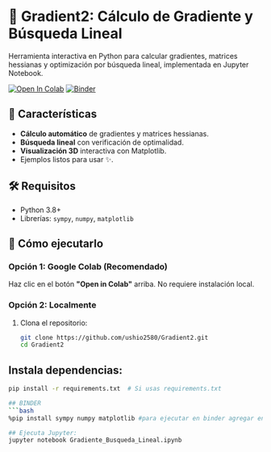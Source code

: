 # 🚀 Gradient2: Cálculo de Gradiente y Búsqueda Lineal

Herramienta interactiva en Python para calcular gradientes, matrices hessianas y optimización por búsqueda lineal, implementada en Jupyter Notebook.

[![Open In Colab](https://colab.research.google.com/assets/colab-badge.svg)](https://colab.research.google.com/github/ushio2580/Gradient2/blob/main/Gradiente_Busqueda_Lineal.ipynb)
[![Binder](https://mybinder.org/badge_logo.svg)](https://mybinder.org/v2/gh/ushio2580/Gradient2/main?filepath=Gradiente_Busqueda_Lineal.ipynb)

## 📌 Características
- **Cálculo automático** de gradientes y matrices hessianas.
- **Búsqueda lineal** con verificación de optimalidad.
- **Visualización 3D** interactiva con Matplotlib.
- Ejemplos listos para usar ✨.

## 🛠️ Requisitos
- Python 3.8+
- Librerías: `sympy`, `numpy`, `matplotlib`

## 🚀 Cómo ejecutarlo
### Opción 1: Google Colab (Recomendado)
Haz clic en el botón **"Open in Colab"** arriba. No requiere instalación local.

### Opción 2: Localmente
1. Clona el repositorio:
   ```bash
   git clone https://github.com/ushio2580/Gradient2.git
   cd Gradient2

## Instala dependencias:
 ```bash
 pip install -r requirements.txt  # Si usas requirements.txt

## BINDER
 ```bash
 %pip install sympy numpy matplotlib #para ejecutar en binder agregar en la celdas de inizializacion

## Ejecuta Jupyter:
jupyter notebook Gradiente_Busqueda_Lineal.ipynb
